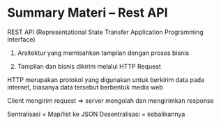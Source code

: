 # Summary Materi – Rest API

REST API (Representational State Transfer Application Programming Interface)

1. Arsitektur yang memisahkan tampilan dengan proses bisnis

2. Tampilan dan bisnis dikirim melalui HTTP Request

HTTP merupakan protokol yang digunakan untuk berkirim data pada internet, biasanya data tersebut berbentuk media web

Client mengirim request => server mengolah dan mengirimkan response

Sentralisasi = Map/list ke JSON
Desentralisasi = kebalikannya
